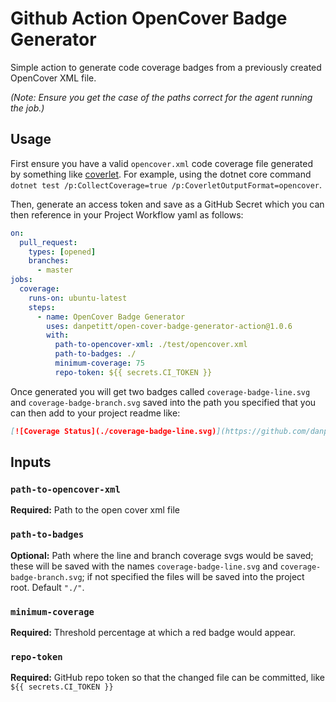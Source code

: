 # Github Action OpenCover Badge Generator

Simple action to generate code coverage badges from a previously created OpenCover XML file.

_(Note: Ensure you get the case of the paths correct for the agent running the job.)_

## Usage

First ensure you have a valid `opencover.xml` code coverage file generated by something like [coverlet](https://github.com/tonerdo/coverlet). For example, using the dotnet core command `dotnet test /p:CollectCoverage=true /p:CoverletOutputFormat=opencover`.

Then, generate an access token and save as a GitHub Secret which you can then reference in your Project Workflow yaml as follows:

```yaml
on:
  pull_request:
    types: [opened]
    branches:
      - master
jobs:
  coverage:
    runs-on: ubuntu-latest
    steps:
      - name: OpenCover Badge Generator
        uses: danpetitt/open-cover-badge-generator-action@1.0.6
        with:
          path-to-opencover-xml: ./test/opencover.xml
          path-to-badges: ./
          minimum-coverage: 75
          repo-token: ${{ secrets.CI_TOKEN }}
```

Once generated you will get two badges called `coverage-badge-line.svg` and `coverage-badge-branch.svg` saved into the path you specified that you can then add to your project readme like:

```markdown
[![Coverage Status](./coverage-badge-line.svg)](https://github.com/danpetitt/open-cover-badge-generator-action/)
```

## Inputs

### `path-to-opencover-xml`

**Required:** Path to the open cover xml file

### `path-to-badges`

**Optional:** Path where the line and branch coverage svgs would be saved; these will be saved with the names `coverage-badge-line.svg` and `coverage-badge-branch.svg`; if not specified the files will be saved into the project root. Default `"./"`.

### `minimum-coverage`

**Required:** Threshold percentage at which a red badge would appear.

### `repo-token`

**Required:** GitHub repo token so that the changed file can be committed, like `${{ secrets.CI_TOKEN }}`

